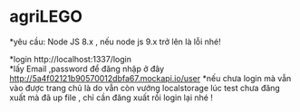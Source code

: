 # agriLEGO
*yêu cầu: Node JS 8.x , nếu node js 9.x trở lên là lỗi nhé!

*login http://localhost:1337/login
<br>*lấy Email ,password để đăng nhập ở đây http://5a4f02121b90570012dbfa67.mockapi.io/user
*nếu chưa login mà vẫn vào được trang chủ là do vẫn còn vướng localstorage lúc test chưa đăng xuất mà đã up file , chỉ cần đăng xuất rồi login lại nhé !
